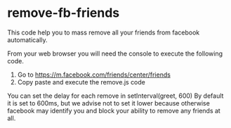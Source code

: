 # remove-fb-friends
This code help you to mass remove all your friends from facebook automatically.

From your web browser you will need the console to execute the following code.

1) Go to https://m.facebook.com/friends/center/friends
3) Copy paste and execute the remove.js code

You can set the delay for each remove in setInterval(greet, 600)
By default it is set to 600ms, but we advise not to set it lower because otherwise facebook may identify you and block your ability to remove any friends at all.

